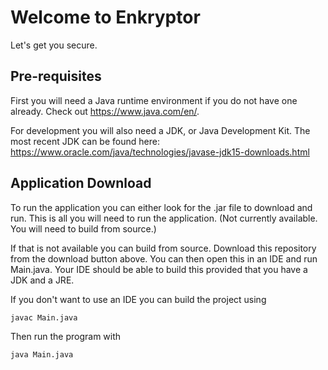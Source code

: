 # Welcome to Enkryptor

Let's get you secure.

## Pre-requisites

First you will need a Java runtime environment if you do not have one already. Check out <https://www.java.com/en/>.

For development you will also need a JDK, or Java Development Kit. The most recent JDK can be found here: <https://www.oracle.com/java/technologies/javase-jdk15-downloads.html>

## Application Download

To run the application you can either look for the .jar file to download and run. This is all you will need to run the application. (Not currently available. You will need to build from source.)

If that is not available you can build from source. Download this repository from the download button above. You can then open this in an IDE and run Main.java. Your IDE should be able to build this provided that you have a JDK and a JRE.

If you don't want to use an IDE you can build the project using

```
javac Main.java
```

Then run the program with

```
java Main.java
```

